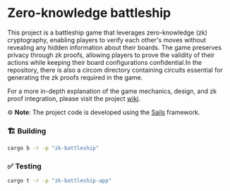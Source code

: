 # Zero-knowledge battleship

This project is a battleship game that leverages zero-knowledge (zk) cryptography, enabling players to verify each other's moves without revealing any hidden information about their boards. The game preserves privacy through zk proofs, allowing players to prove the validity of their actions while keeping their board configurations confidential.In the repository, there is also a circom directory containing circuits essential for generating the zk proofs required in the game.

For a more in-depth explanation of the game mechanics, design, and zk proof integration, please visit the project [wiki](https://wiki.vara.network/docs/examples/Gaming/Battleship/zk-battleship).

⚙️ **Note**: The project code is developed using the [Sails](https://github.com/gear-tech/sails) framework.

### 🏗️ Building

```sh
cargo b -r -p "zk-battleship"
```

### ✅ Testing

```sh
cargo t -r -p "zk-battleship-app"
```
